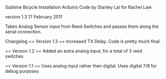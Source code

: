 Sublime Bicycle Installation Arduino Code
by Stanley Lai
for Rachel Law

version 1.3
17 February 2011


Takes Analog Sensor input from Reed Switches
and passes them along the serial connection.


Changelog
== Version 1.3 ==
Increased TX Delay. Code is pretty much final.

== Version 1.2 ==
Added an extra analog input, for a total of 3 reed switches
  
== Version 1.1 ==
Uses analog input rather then digital.
Uses digital 7/8 for debug purposes
